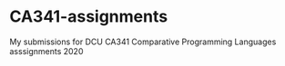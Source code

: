 # CA341-assignments
My submissions for DCU CA341 Comparative Programming Languages asssignments 2020
